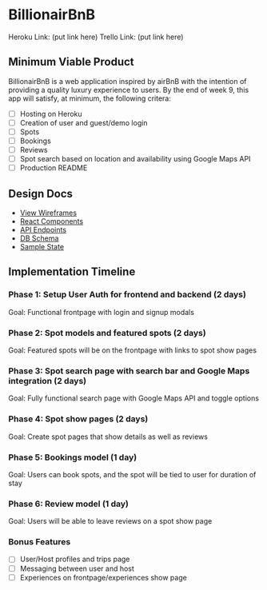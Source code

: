 # BillionairBnB

Heroku Link: (put link here)
Trello Link: (put link here)

## Minimum Viable Product

BillionairBnB is a web application inspired by airBnB with the intention of providing a quality luxury experience to users. By the end of week 9, this app will satisfy, at minimum, the following critera:

- [ ] Hosting on Heroku
- [ ] Creation of user and guest/demo login
- [ ] Spots
- [ ] Bookings
- [ ] Reviews
- [ ] Spot search based on location and availability using Google Maps API
- [ ] Production README

## Design Docs

- [View Wireframes](wireframes/)
- [React Components](component-hierarchy.md)
- [API Endpoints](api-endpoints.md)
- [DB Schema](schema.md)
- [Sample State](sample-state.md)

## Implementation Timeline

### Phase 1: Setup User Auth for frontend and backend (2 days)
Goal: Functional frontpage with login and signup modals

### Phase 2: Spot models and featured spots (2 days)
Goal: Featured spots will be on the frontpage with links to spot show pages

### Phase 3: Spot search page with search bar and Google Maps integration (2 days)
Goal: Fully functional search page with Google Maps API and toggle options

### Phase 4: Spot show pages (2 days)
Goal: Create spot pages that show details as well as reviews

### Phase 5: Bookings model (1 day)
Goal: Users can book spots, and the spot will be tied to user for duration of stay

### Phase 6: Review model (1 day)
Goal: Users will be able to leave reviews on a spot show page

### Bonus Features

- [ ] User/Host profiles and trips page
- [ ] Messaging between user and host
- [ ] Experiences on frontpage/experiences show page
